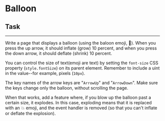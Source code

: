 # Balloon

## Task

---

Write a page that displays a balloon (using the baloon emoji, 🎈). When you press the up arrow, it should inflate (grow) 10 percent, and when you press the down arrow, it should deflate (shrink) 10 percent.

You can control the size of text(emoji are text) by setting the `font-size` CSS property (`style.fontSize`) on its parent element. Remember to include a uint in the value--for example, pixels (`10px`).

The key names of the arrow keys are "`ArrowUp`" and "`ArrowDown`". Make sure the keys change only the balloon, without scrolling the page.

When that works, add a feature where, if you blow up the balloon past a certain size, it explodes. In this case, exploding means that it is replaced with an 💥 emoji, and the event handler is removed (so that you can't inflate or deflate the explosion).
